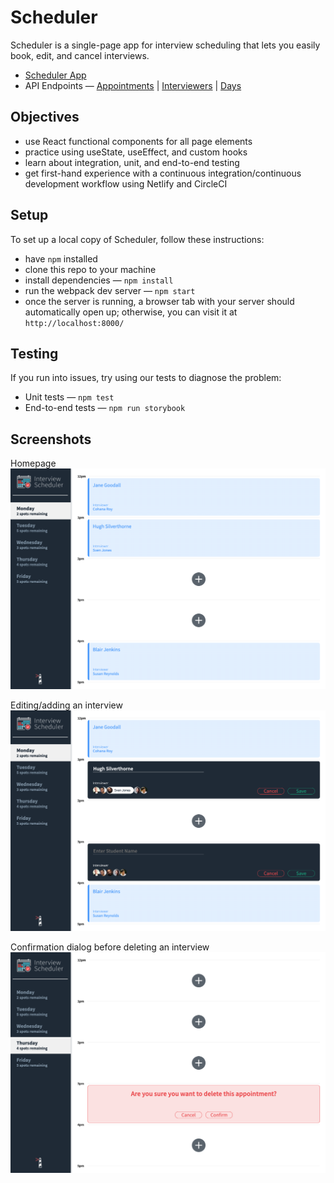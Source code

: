 # Scheduler

Scheduler is a single-page app for interview scheduling that lets you easily book, edit, and cancel interviews.

- [Scheduler App](https://profound-youtiao-1c29c4.netlify.app/)
- API Endpoints — [Appointments](https://scheduler-api-test.herokuapp.com/api/appointments) | [Interviewers](https://scheduler-api-test.herokuapp.com/api/interviewers) | [Days](https://scheduler-api-test.herokuapp.com/api/days)

## Objectives

- use React functional components for all page elements
- practice using useState, useEffect, and custom hooks
- learn about integration, unit, and end-to-end testing
- get first-hand experience with a continuous integration/continuous development workflow using Netlify and CircleCI

## Setup

To set up a local copy of Scheduler, follow these instructions:

- have `npm` installed
- clone this repo to your machine
- install dependencies — `npm install`
- run the webpack dev server — `npm start`
- once the server is running, a browser tab with your server should automatically open up; otherwise, you can visit it at `http://localhost:8000/`

## Testing

If you run into issues, try using our tests to diagnose the problem:

- Unit tests — `npm test`
- End-to-end tests — `npm run storybook`

## Screenshots

Homepage
!["Homepage"](https://github.com/gonzonieto/scheduler/blob/master/docs/index.png?raw=true)

Editing/adding an interview
!["Editing/adding an interview"](https://github.com/gonzonieto/scheduler/blob/master/docs/edit.png?raw=true)

Confirmation dialog before deleting an interview
!["Confirmation dialog before deleting an interview"](https://github.com/gonzonieto/scheduler/blob/master/docs/confirm_delete.png?raw=true)
